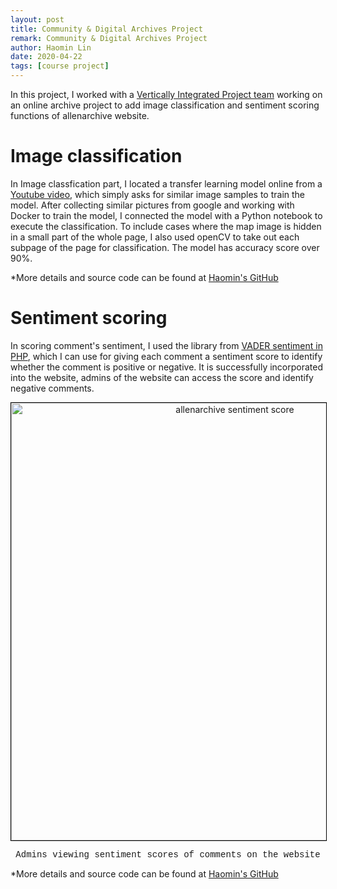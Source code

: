 ```yaml
---
layout: post
title: Community & Digital Archives Project
remark: Community & Digital Archives Project
author: Haomin Lin
date: 2020-04-22
tags: [course project]
---
```


In this project, I worked with a [Vertically Integrated Project team](https://www.vip.gatech.edu/teams/community-digital-archives-project) working on an online archive project to add image classification and sentiment scoring functions of allenarchive website.

<h1>Image classification</h1>

In Image classfication part, I located a transfer learning model online from a [Youtube video](https://www.youtube.com/watch?v=QfNvhPx5Px8), which simply asks for similar image samples to train the model. After collecting similar pictures from google and working with Docker to train the model, I connected the model with a Python notebook to execute the classification. To include cases where the map image is hidden in a small part of the whole page, I also used openCV to take out each subpage of the page for classification. The model has accuracy score over 90%.

*More details and source code can be found at [Haomin's GitHub](https://github.com/HumasLin/Allenarchive-Imageclassifier)

<h1>Sentiment scoring</h1>

In scoring comment's sentiment, I used the library from [VADER sentiment in PHP](https://github.com/abusby/php-vadersentiment), which I can use for giving each comment a sentiment score to identify whether the comment is positive or negative. It is successfully incorporated into the website, admins of the website can access the score and identify negative comments.

<p align="center">
  <img  src="/img/sna/score.png"
  alt="allenarchive sentiment score" style="border:1px solid black" width="700">
</p>

<p style="text-align:center;font-family:'Courier New';font-size:14px">Admins viewing sentiment scores of comments on the website</p>

*More details and source code can be found at [Haomin's GitHub](https://github.com/HumasLin/Allenarchive-commenting)